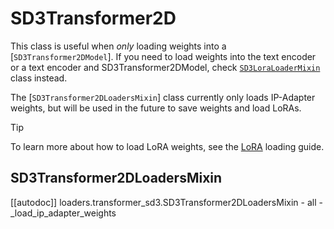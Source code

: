 <!--Copyright 2025 The HuggingFace Team. All rights reserved.

Licensed under the Apache License, Version 2.0 (the "License"); you may not use this file except in compliance with
the License. You may obtain a copy of the License at

http://www.apache.org/licenses/LICENSE-2.0

Unless required by applicable law or agreed to in writing, software distributed under the License is distributed on
an "AS IS" BASIS, WITHOUT WARRANTIES OR CONDITIONS OF ANY KIND, either express or implied. See the License for the
specific language governing permissions and limitations under the License.
-->

# SD3Transformer2D

This class is useful when *only* loading weights into a [`SD3Transformer2DModel`]. If you need to load weights into the text encoder or a text encoder and SD3Transformer2DModel, check [`SD3LoraLoaderMixin`](lora#diffusers.loaders.SD3LoraLoaderMixin) class instead.

The [`SD3Transformer2DLoadersMixin`] class currently only loads IP-Adapter weights, but will be used in the future to save weights and load LoRAs.

> [!TIP]
> To learn more about how to load LoRA weights, see the [LoRA](../../using-diffusers/loading_adapters#lora) loading guide.

## SD3Transformer2DLoadersMixin

[[autodoc]] loaders.transformer_sd3.SD3Transformer2DLoadersMixin
    - all
    - _load_ip_adapter_weights